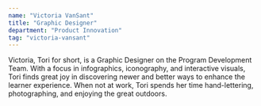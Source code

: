 ```yaml
---
name: "Victoria VanSant"
title: "Graphic Designer"
department: "Product Innovation"
tag: "victoria-vansant"
---
```

<p>
  Victoria, Tori for short, is a Graphic Designer on the Program Development Team. With a focus in infographics, iconography, and interactive visuals, Tori finds great joy in discovering newer and better ways to enhance the learner experience. When not at work, Tori spends her time hand-lettering, photographing, and enjoying the great outdoors.
</p>
